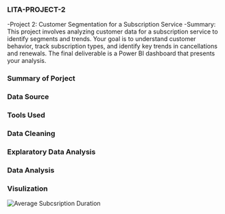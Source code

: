### LITA-PROJECT-2
-Project 2: Customer Segmentation for a Subscription Service
-Summary: This project involves analyzing customer data for a subscription service to identify
segments and trends. Your goal is to understand customer behavior, track subscription types,
and identify key trends in cancellations and renewals. The final deliverable is a Power BI
dashboard that presents your analysis.

### Summary of Porject

### Data Source

### Tools Used

### Data Cleaning

### Explaratory Data Analysis

### Data Analysis

### Visulization

![Average Subcsription Duration](https://github.com/user-attachments/assets/b5b3aad8-a634-40cd-8cc8-73a39e60cb97)

 
 
